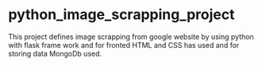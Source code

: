 # python_image_scrapping_project
This project defines image scrapping from google website by using python with flask frame work and for fronted HTML and CSS has used and for storing data MongoDb used.
